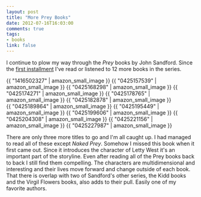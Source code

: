 ```yaml
---
layout: post
title: "More Prey Books"
date: 2012-07-16T16:03:00
comments: true
tags:
- books
link: false
---
```

I continue to plow my way through the _Prey_ books by John Sandford. Since the [first installment](https://zanshin.net/2012/06/26/prey-books/ "Prey Books") I've read or listened to 12 more books in the series.

{{ "1416502327" | amazon_small_image }}
{{ "0425157539" | amazon_small_image }}
{{ "0425168298" | amazon_small_image }}
{{ "0425174271" | amazon_small_image }}
{{ "0425178765" | amazon_small_image }}
{{ "0425182878" | amazon_small_image }}  
{{ "0425189864" | amazon_small_image }}
{{ "0425195449" | amazon_small_image }}
{{ "0425199606" | amazon_small_image }}
{{ "0425204308" | amazon_small_image }}
{{ "0425221156" | amazon_small_image }}
{{ "0425227987" | amazon_small_image }}

There are only three more titles to go and I'm all caught up. I had managed to read all of these except _Naked Prey_. Somehow I missed this book when it first came out. Since it introduces the character of Letty West it's an important part of the storyline. Even after reading all of the Prey books back to back I still find them compelling. The characters are multidimensional and interesting and their lives move forward and change outside of each book. That there is overlap with two of Sandford's other series, the Kidd books and the Virgil Flowers books, also adds to their pull. Easily one of my favorite authors.
